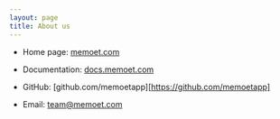 ```yaml
---
layout: page
title: About us
---
```


- Home page: [memoet.com](https://memoet.com)

- Documentation: [docs.memoet.com](https://docs.memoet.com)

- GitHub: [github.com/memoetapp][https://github.com/memoetapp]

- Email: [team@memoet.com](mailto:team@memoet.com)
